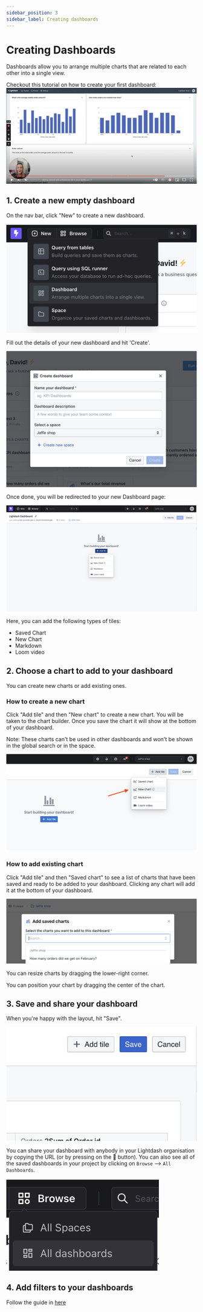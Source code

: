 ```yaml
---
sidebar_position: 3
sidebar_label: Creating dashboards
---
```


# Creating Dashboards

Dashboards allow you to arrange multiple charts that are related to each other into a single view.

Checkout this tutorial on how to create your first dashboard:
[![tutorial building first dashboard](./assets/tutorial_building_first_dashboard.png)](https://youtu.be/olFcN8Pui08)

## 1. Create a new empty dashboard

On the nav bar, click "New" to create a new dashboard.

![New Dashboard create](dashboard-add-new-navbar.png)

Fill out the details of your new dashboard and hit 'Create'.

![Alt text](dashboard-create-new-modal.png)

Once done, you will be redirected to your new Dashboard page:

![Alt text](dashboard-add-tile-center.png)

Here, you can add the following types of tiles:

-   Saved Chart
-   New Chart
-   Markdown
-   Loom video

## 2. Choose a chart to add to your dashboard

You can create new charts or add existing ones.

### How to create a new chart

Click "Add tile" and then "New chart" to create a new chart. You will be taken to the chart builder. Once you save the chart it will show at the bottom of your dashboard.

Note: These charts can't be used in other dashboards and won't be shown in the global search or in the space.

![create chart screenshot](./assets/create_chart_in_dashboard.png)

### How to add existing chart

Click "Add tile" and then "Saved chart" to see a list of charts that have been saved and ready to be added to your dashboard. Clicking any chart will add it at the bottom of your dashboard.

![Alt text](dashboard-add-saved-chart.png)

You can resize charts by dragging the lower-right corner.

You can position your chart by dragging the center of the chart.

## 3. Save and share your dashboard

When you're happy with the layout, hit "Save".

![Alt text](dashboard-save-button.png)

You can share your dashboard with anybody in your Lightdash organisation by copying the URL (or by pressing on the 🔗 button). You can also see all of the saved dashboards in your project by clicking on `Browse` --> `All Dashboards`.

![Alt text](all-dashboard-nav.png)

## 4. Add filters to your dashboards

Follow the guide in [here](/guides/limiting-data-using-filters#adding-filters-to-your-dashboard)
